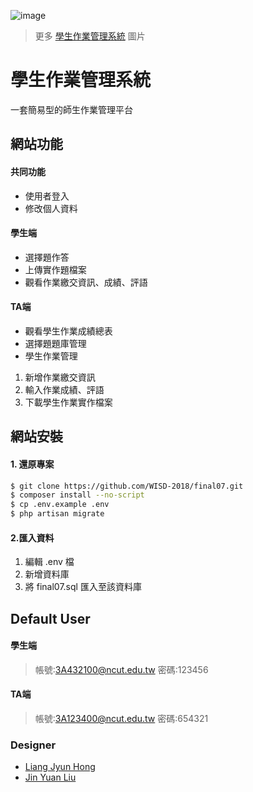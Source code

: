![image](https://imgur.com/c9O2ujc.png)
> 更多 [學生作業管理系統](https://imgur.com/a/fLTvBIH) 圖片 

# 學生作業管理系統

一套簡易型的師生作業管理平台

## 網站功能

#### 共同功能
- 使用者登入
- 修改個人資料

#### 學生端 
- 選擇題作答
- 上傳實作題檔案
- 觀看作業繳交資訊、成績、評語

#### TA端
- 觀看學生作業成績總表
- 選擇題題庫管理
- 學生作業管理
1. 新增作業繳交資訊
2. 輸入作業成績、評語
3. 下載學生作業實作檔案



## 網站安裝
#### 1. 還原專案

```sh
$ git clone https://github.com/WISD-2018/final07.git
$ composer install --no-script
$ cp .env.example .env
$ php artisan migrate
```

#### 2.匯入資料

1. 編輯 .env 檔
2. 新增資料庫
3. 將 final07.sql 匯入至該資料庫

## Default User
#### 學生端
> 帳號:3A432100@ncut.edu.tw 密碼:123456

#### TA端
> 帳號:3A123400@ncut.edu.tw 密碼:654321

### Designer
- [Liang Jyun Hong](https://github.com/3A417012)
- [Jin Yuan Liu](https://github.com/3A417141)
